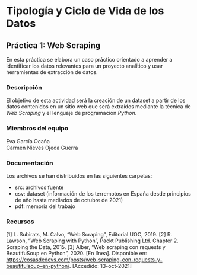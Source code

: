 # Tipología y Ciclo de Vida de los Datos
## Práctica 1: Web Scraping 

En esta práctica se elabora un caso práctico orientado a aprender a identificar los datos relevantes para un proyecto analítico y usar herramientas de extracción de datos.

### Descripción

El objetivo de esta actividad será la creación de un dataset a partir de los datos contenidos en un sitio web que será extraídos mediante la técnica de _Web Scraping_ y el lenguaje de programación _Python_.

### Miembros del equipo

Eva García Ocaña  
Carmen Nieves Ojeda Guerra

### Documentación

Los archivos se han distribuidos en las siguientes carpetas:

- src: archivos fuente
- csv: dataset (información de los terremotos en España desde principios de año hasta mediados de octubre de 2021)
- pdf: memoria del trabajo 

### Recursos

[1] L. Subirats, M. Calvo, “Web Scraping”, Editorial UOC, 2019.
[2] R. Lawson, “Web Scraping with Python”, Packt Publishing Ltd. Chapter 2. Scraping the Data, 2015.
[3] Alber, “Web scraping con requests y BeautifuSoup en Python”, 2020. [En línea]. Disponible en: https://cosasdedevs.com/posts/web-scraping-con-requests-y-beautifulsoup-en-python/. [Accedido: 13-oct-2021]
